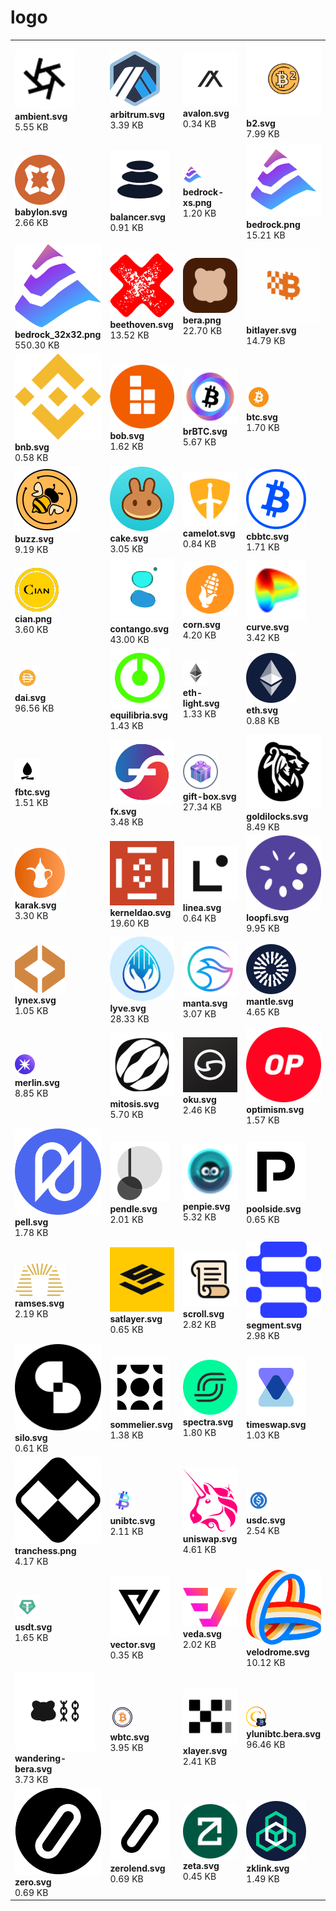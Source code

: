 # logo

|   |   |   |   |
| --- | --- | --- | --- |
| [<img src="https://raw.githubusercontent.com/Bedrock-Technology/bedrock-static/main/logo/ambient.svg" alt="ambient.svg" style="max-width: 180; max-height: 180;">](https://raw.githubusercontent.com/Bedrock-Technology/bedrock-static/main/logo/ambient.svg)<br>**ambient.svg**<br>5.55 KB | [<img src="https://raw.githubusercontent.com/Bedrock-Technology/bedrock-static/main/logo/arbitrum.svg" alt="arbitrum.svg" style="max-width: 180; max-height: 180;">](https://raw.githubusercontent.com/Bedrock-Technology/bedrock-static/main/logo/arbitrum.svg)<br>**arbitrum.svg**<br>3.39 KB | [<img src="https://raw.githubusercontent.com/Bedrock-Technology/bedrock-static/main/logo/avalon.svg" alt="avalon.svg" style="max-width: 180; max-height: 180;">](https://raw.githubusercontent.com/Bedrock-Technology/bedrock-static/main/logo/avalon.svg)<br>**avalon.svg**<br>0.34 KB | [<img src="https://raw.githubusercontent.com/Bedrock-Technology/bedrock-static/main/logo/b2.svg" alt="b2.svg" style="max-width: 180; max-height: 180;">](https://raw.githubusercontent.com/Bedrock-Technology/bedrock-static/main/logo/b2.svg)<br>**b2.svg**<br>7.99 KB |
| [<img src="https://raw.githubusercontent.com/Bedrock-Technology/bedrock-static/main/logo/babylon.svg" alt="babylon.svg" style="max-width: 180; max-height: 180;">](https://raw.githubusercontent.com/Bedrock-Technology/bedrock-static/main/logo/babylon.svg)<br>**babylon.svg**<br>2.66 KB | [<img src="https://raw.githubusercontent.com/Bedrock-Technology/bedrock-static/main/logo/balancer.svg" alt="balancer.svg" style="max-width: 180; max-height: 180;">](https://raw.githubusercontent.com/Bedrock-Technology/bedrock-static/main/logo/balancer.svg)<br>**balancer.svg**<br>0.91 KB | [<img src="https://raw.githubusercontent.com/Bedrock-Technology/bedrock-static/main/logo/bedrock-xs.png" alt="bedrock-xs.png" style="max-width: 180; max-height: 180;">](https://raw.githubusercontent.com/Bedrock-Technology/bedrock-static/main/logo/bedrock-xs.png)<br>**bedrock-xs.png**<br>1.20 KB | [<img src="https://raw.githubusercontent.com/Bedrock-Technology/bedrock-static/main/logo/bedrock.png" alt="bedrock.png" style="max-width: 180; max-height: 180;">](https://raw.githubusercontent.com/Bedrock-Technology/bedrock-static/main/logo/bedrock.png)<br>**bedrock.png**<br>15.21 KB |
| [<img src="https://raw.githubusercontent.com/Bedrock-Technology/bedrock-static/main/logo/bedrock_32x32.png" alt="bedrock_32x32.png" style="max-width: 180; max-height: 180;">](https://raw.githubusercontent.com/Bedrock-Technology/bedrock-static/main/logo/bedrock_32x32.png)<br>**bedrock_32x32.png**<br>550.30 KB | [<img src="https://raw.githubusercontent.com/Bedrock-Technology/bedrock-static/main/logo/beethoven.svg" alt="beethoven.svg" style="max-width: 180; max-height: 180;">](https://raw.githubusercontent.com/Bedrock-Technology/bedrock-static/main/logo/beethoven.svg)<br>**beethoven.svg**<br>13.52 KB | [<img src="https://raw.githubusercontent.com/Bedrock-Technology/bedrock-static/main/logo/bera.png" alt="bera.png" style="max-width: 180; max-height: 180;">](https://raw.githubusercontent.com/Bedrock-Technology/bedrock-static/main/logo/bera.png)<br>**bera.png**<br>22.70 KB | [<img src="https://raw.githubusercontent.com/Bedrock-Technology/bedrock-static/main/logo/bitlayer.svg" alt="bitlayer.svg" style="max-width: 180; max-height: 180;">](https://raw.githubusercontent.com/Bedrock-Technology/bedrock-static/main/logo/bitlayer.svg)<br>**bitlayer.svg**<br>14.79 KB |
| [<img src="https://raw.githubusercontent.com/Bedrock-Technology/bedrock-static/main/logo/bnb.svg" alt="bnb.svg" style="max-width: 180; max-height: 180;">](https://raw.githubusercontent.com/Bedrock-Technology/bedrock-static/main/logo/bnb.svg)<br>**bnb.svg**<br>0.58 KB | [<img src="https://raw.githubusercontent.com/Bedrock-Technology/bedrock-static/main/logo/bob.svg" alt="bob.svg" style="max-width: 180; max-height: 180;">](https://raw.githubusercontent.com/Bedrock-Technology/bedrock-static/main/logo/bob.svg)<br>**bob.svg**<br>1.62 KB | [<img src="https://raw.githubusercontent.com/Bedrock-Technology/bedrock-static/main/logo/brBTC.svg" alt="brBTC.svg" style="max-width: 180; max-height: 180;">](https://raw.githubusercontent.com/Bedrock-Technology/bedrock-static/main/logo/brBTC.svg)<br>**brBTC.svg**<br>5.67 KB | [<img src="https://raw.githubusercontent.com/Bedrock-Technology/bedrock-static/main/logo/btc.svg" alt="btc.svg" style="max-width: 180; max-height: 180;">](https://raw.githubusercontent.com/Bedrock-Technology/bedrock-static/main/logo/btc.svg)<br>**btc.svg**<br>1.70 KB |
| [<img src="https://raw.githubusercontent.com/Bedrock-Technology/bedrock-static/main/logo/buzz.svg" alt="buzz.svg" style="max-width: 180; max-height: 180;">](https://raw.githubusercontent.com/Bedrock-Technology/bedrock-static/main/logo/buzz.svg)<br>**buzz.svg**<br>9.19 KB | [<img src="https://raw.githubusercontent.com/Bedrock-Technology/bedrock-static/main/logo/cake.svg" alt="cake.svg" style="max-width: 180; max-height: 180;">](https://raw.githubusercontent.com/Bedrock-Technology/bedrock-static/main/logo/cake.svg)<br>**cake.svg**<br>3.05 KB | [<img src="https://raw.githubusercontent.com/Bedrock-Technology/bedrock-static/main/logo/camelot.svg" alt="camelot.svg" style="max-width: 180; max-height: 180;">](https://raw.githubusercontent.com/Bedrock-Technology/bedrock-static/main/logo/camelot.svg)<br>**camelot.svg**<br>0.84 KB | [<img src="https://raw.githubusercontent.com/Bedrock-Technology/bedrock-static/main/logo/cbbtc.svg" alt="cbbtc.svg" style="max-width: 180; max-height: 180;">](https://raw.githubusercontent.com/Bedrock-Technology/bedrock-static/main/logo/cbbtc.svg)<br>**cbbtc.svg**<br>1.71 KB |
| [<img src="https://raw.githubusercontent.com/Bedrock-Technology/bedrock-static/main/logo/cian.png" alt="cian.png" style="max-width: 180; max-height: 180;">](https://raw.githubusercontent.com/Bedrock-Technology/bedrock-static/main/logo/cian.png)<br>**cian.png**<br>3.60 KB | [<img src="https://raw.githubusercontent.com/Bedrock-Technology/bedrock-static/main/logo/contango.svg" alt="contango.svg" style="max-width: 180; max-height: 180;">](https://raw.githubusercontent.com/Bedrock-Technology/bedrock-static/main/logo/contango.svg)<br>**contango.svg**<br>43.00 KB | [<img src="https://raw.githubusercontent.com/Bedrock-Technology/bedrock-static/main/logo/corn.svg" alt="corn.svg" style="max-width: 180; max-height: 180;">](https://raw.githubusercontent.com/Bedrock-Technology/bedrock-static/main/logo/corn.svg)<br>**corn.svg**<br>4.20 KB | [<img src="https://raw.githubusercontent.com/Bedrock-Technology/bedrock-static/main/logo/curve.svg" alt="curve.svg" style="max-width: 180; max-height: 180;">](https://raw.githubusercontent.com/Bedrock-Technology/bedrock-static/main/logo/curve.svg)<br>**curve.svg**<br>3.42 KB |
| [<img src="https://raw.githubusercontent.com/Bedrock-Technology/bedrock-static/main/logo/dai.svg" alt="dai.svg" style="max-width: 180; max-height: 180;">](https://raw.githubusercontent.com/Bedrock-Technology/bedrock-static/main/logo/dai.svg)<br>**dai.svg**<br>96.56 KB | [<img src="https://raw.githubusercontent.com/Bedrock-Technology/bedrock-static/main/logo/equilibria.svg" alt="equilibria.svg" style="max-width: 180; max-height: 180;">](https://raw.githubusercontent.com/Bedrock-Technology/bedrock-static/main/logo/equilibria.svg)<br>**equilibria.svg**<br>1.43 KB | [<img src="https://raw.githubusercontent.com/Bedrock-Technology/bedrock-static/main/logo/eth-light.svg" alt="eth-light.svg" style="max-width: 180; max-height: 180;">](https://raw.githubusercontent.com/Bedrock-Technology/bedrock-static/main/logo/eth-light.svg)<br>**eth-light.svg**<br>1.33 KB | [<img src="https://raw.githubusercontent.com/Bedrock-Technology/bedrock-static/main/logo/eth.svg" alt="eth.svg" style="max-width: 180; max-height: 180;">](https://raw.githubusercontent.com/Bedrock-Technology/bedrock-static/main/logo/eth.svg)<br>**eth.svg**<br>0.88 KB |
| [<img src="https://raw.githubusercontent.com/Bedrock-Technology/bedrock-static/main/logo/fbtc.svg" alt="fbtc.svg" style="max-width: 180; max-height: 180;">](https://raw.githubusercontent.com/Bedrock-Technology/bedrock-static/main/logo/fbtc.svg)<br>**fbtc.svg**<br>1.51 KB | [<img src="https://raw.githubusercontent.com/Bedrock-Technology/bedrock-static/main/logo/fx.svg" alt="fx.svg" style="max-width: 180; max-height: 180;">](https://raw.githubusercontent.com/Bedrock-Technology/bedrock-static/main/logo/fx.svg)<br>**fx.svg**<br>3.48 KB | [<img src="https://raw.githubusercontent.com/Bedrock-Technology/bedrock-static/main/logo/gift-box.svg" alt="gift-box.svg" style="max-width: 180; max-height: 180;">](https://raw.githubusercontent.com/Bedrock-Technology/bedrock-static/main/logo/gift-box.svg)<br>**gift-box.svg**<br>27.34 KB | [<img src="https://raw.githubusercontent.com/Bedrock-Technology/bedrock-static/main/logo/goldilocks.svg" alt="goldilocks.svg" style="max-width: 180; max-height: 180;">](https://raw.githubusercontent.com/Bedrock-Technology/bedrock-static/main/logo/goldilocks.svg)<br>**goldilocks.svg**<br>8.49 KB |
| [<img src="https://raw.githubusercontent.com/Bedrock-Technology/bedrock-static/main/logo/karak.svg" alt="karak.svg" style="max-width: 180; max-height: 180;">](https://raw.githubusercontent.com/Bedrock-Technology/bedrock-static/main/logo/karak.svg)<br>**karak.svg**<br>3.30 KB | [<img src="https://raw.githubusercontent.com/Bedrock-Technology/bedrock-static/main/logo/kerneldao.svg" alt="kerneldao.svg" style="max-width: 180; max-height: 180;">](https://raw.githubusercontent.com/Bedrock-Technology/bedrock-static/main/logo/kerneldao.svg)<br>**kerneldao.svg**<br>19.60 KB | [<img src="https://raw.githubusercontent.com/Bedrock-Technology/bedrock-static/main/logo/linea.svg" alt="linea.svg" style="max-width: 180; max-height: 180;">](https://raw.githubusercontent.com/Bedrock-Technology/bedrock-static/main/logo/linea.svg)<br>**linea.svg**<br>0.64 KB | [<img src="https://raw.githubusercontent.com/Bedrock-Technology/bedrock-static/main/logo/loopfi.svg" alt="loopfi.svg" style="max-width: 180; max-height: 180;">](https://raw.githubusercontent.com/Bedrock-Technology/bedrock-static/main/logo/loopfi.svg)<br>**loopfi.svg**<br>9.95 KB |
| [<img src="https://raw.githubusercontent.com/Bedrock-Technology/bedrock-static/main/logo/lynex.svg" alt="lynex.svg" style="max-width: 180; max-height: 180;">](https://raw.githubusercontent.com/Bedrock-Technology/bedrock-static/main/logo/lynex.svg)<br>**lynex.svg**<br>1.05 KB | [<img src="https://raw.githubusercontent.com/Bedrock-Technology/bedrock-static/main/logo/lyve.svg" alt="lyve.svg" style="max-width: 180; max-height: 180;">](https://raw.githubusercontent.com/Bedrock-Technology/bedrock-static/main/logo/lyve.svg)<br>**lyve.svg**<br>28.33 KB | [<img src="https://raw.githubusercontent.com/Bedrock-Technology/bedrock-static/main/logo/manta.svg" alt="manta.svg" style="max-width: 180; max-height: 180;">](https://raw.githubusercontent.com/Bedrock-Technology/bedrock-static/main/logo/manta.svg)<br>**manta.svg**<br>3.07 KB | [<img src="https://raw.githubusercontent.com/Bedrock-Technology/bedrock-static/main/logo/mantle.svg" alt="mantle.svg" style="max-width: 180; max-height: 180;">](https://raw.githubusercontent.com/Bedrock-Technology/bedrock-static/main/logo/mantle.svg)<br>**mantle.svg**<br>4.65 KB |
| [<img src="https://raw.githubusercontent.com/Bedrock-Technology/bedrock-static/main/logo/merlin.svg" alt="merlin.svg" style="max-width: 180; max-height: 180;">](https://raw.githubusercontent.com/Bedrock-Technology/bedrock-static/main/logo/merlin.svg)<br>**merlin.svg**<br>8.85 KB | [<img src="https://raw.githubusercontent.com/Bedrock-Technology/bedrock-static/main/logo/mitosis.svg" alt="mitosis.svg" style="max-width: 180; max-height: 180;">](https://raw.githubusercontent.com/Bedrock-Technology/bedrock-static/main/logo/mitosis.svg)<br>**mitosis.svg**<br>5.70 KB | [<img src="https://raw.githubusercontent.com/Bedrock-Technology/bedrock-static/main/logo/oku.svg" alt="oku.svg" style="max-width: 180; max-height: 180;">](https://raw.githubusercontent.com/Bedrock-Technology/bedrock-static/main/logo/oku.svg)<br>**oku.svg**<br>2.46 KB | [<img src="https://raw.githubusercontent.com/Bedrock-Technology/bedrock-static/main/logo/optimism.svg" alt="optimism.svg" style="max-width: 180; max-height: 180;">](https://raw.githubusercontent.com/Bedrock-Technology/bedrock-static/main/logo/optimism.svg)<br>**optimism.svg**<br>1.57 KB |
| [<img src="https://raw.githubusercontent.com/Bedrock-Technology/bedrock-static/main/logo/pell.svg" alt="pell.svg" style="max-width: 180; max-height: 180;">](https://raw.githubusercontent.com/Bedrock-Technology/bedrock-static/main/logo/pell.svg)<br>**pell.svg**<br>1.78 KB | [<img src="https://raw.githubusercontent.com/Bedrock-Technology/bedrock-static/main/logo/pendle.svg" alt="pendle.svg" style="max-width: 180; max-height: 180;">](https://raw.githubusercontent.com/Bedrock-Technology/bedrock-static/main/logo/pendle.svg)<br>**pendle.svg**<br>2.01 KB | [<img src="https://raw.githubusercontent.com/Bedrock-Technology/bedrock-static/main/logo/penpie.svg" alt="penpie.svg" style="max-width: 180; max-height: 180;">](https://raw.githubusercontent.com/Bedrock-Technology/bedrock-static/main/logo/penpie.svg)<br>**penpie.svg**<br>5.32 KB | [<img src="https://raw.githubusercontent.com/Bedrock-Technology/bedrock-static/main/logo/poolside.svg" alt="poolside.svg" style="max-width: 180; max-height: 180;">](https://raw.githubusercontent.com/Bedrock-Technology/bedrock-static/main/logo/poolside.svg)<br>**poolside.svg**<br>0.65 KB |
| [<img src="https://raw.githubusercontent.com/Bedrock-Technology/bedrock-static/main/logo/ramses.svg" alt="ramses.svg" style="max-width: 180; max-height: 180;">](https://raw.githubusercontent.com/Bedrock-Technology/bedrock-static/main/logo/ramses.svg)<br>**ramses.svg**<br>2.19 KB | [<img src="https://raw.githubusercontent.com/Bedrock-Technology/bedrock-static/main/logo/satlayer.svg" alt="satlayer.svg" style="max-width: 180; max-height: 180;">](https://raw.githubusercontent.com/Bedrock-Technology/bedrock-static/main/logo/satlayer.svg)<br>**satlayer.svg**<br>0.65 KB | [<img src="https://raw.githubusercontent.com/Bedrock-Technology/bedrock-static/main/logo/scroll.svg" alt="scroll.svg" style="max-width: 180; max-height: 180;">](https://raw.githubusercontent.com/Bedrock-Technology/bedrock-static/main/logo/scroll.svg)<br>**scroll.svg**<br>2.82 KB | [<img src="https://raw.githubusercontent.com/Bedrock-Technology/bedrock-static/main/logo/segment.svg" alt="segment.svg" style="max-width: 180; max-height: 180;">](https://raw.githubusercontent.com/Bedrock-Technology/bedrock-static/main/logo/segment.svg)<br>**segment.svg**<br>2.98 KB |
| [<img src="https://raw.githubusercontent.com/Bedrock-Technology/bedrock-static/main/logo/silo.svg" alt="silo.svg" style="max-width: 180; max-height: 180;">](https://raw.githubusercontent.com/Bedrock-Technology/bedrock-static/main/logo/silo.svg)<br>**silo.svg**<br>0.61 KB | [<img src="https://raw.githubusercontent.com/Bedrock-Technology/bedrock-static/main/logo/sommelier.svg" alt="sommelier.svg" style="max-width: 180; max-height: 180;">](https://raw.githubusercontent.com/Bedrock-Technology/bedrock-static/main/logo/sommelier.svg)<br>**sommelier.svg**<br>1.38 KB | [<img src="https://raw.githubusercontent.com/Bedrock-Technology/bedrock-static/main/logo/spectra.svg" alt="spectra.svg" style="max-width: 180; max-height: 180;">](https://raw.githubusercontent.com/Bedrock-Technology/bedrock-static/main/logo/spectra.svg)<br>**spectra.svg**<br>1.80 KB | [<img src="https://raw.githubusercontent.com/Bedrock-Technology/bedrock-static/main/logo/timeswap.svg" alt="timeswap.svg" style="max-width: 180; max-height: 180;">](https://raw.githubusercontent.com/Bedrock-Technology/bedrock-static/main/logo/timeswap.svg)<br>**timeswap.svg**<br>1.03 KB |
| [<img src="https://raw.githubusercontent.com/Bedrock-Technology/bedrock-static/main/logo/tranchess.png" alt="tranchess.png" style="max-width: 180; max-height: 180;">](https://raw.githubusercontent.com/Bedrock-Technology/bedrock-static/main/logo/tranchess.png)<br>**tranchess.png**<br>4.17 KB | [<img src="https://raw.githubusercontent.com/Bedrock-Technology/bedrock-static/main/logo/unibtc.svg" alt="unibtc.svg" style="max-width: 180; max-height: 180;">](https://raw.githubusercontent.com/Bedrock-Technology/bedrock-static/main/logo/unibtc.svg)<br>**unibtc.svg**<br>2.11 KB | [<img src="https://raw.githubusercontent.com/Bedrock-Technology/bedrock-static/main/logo/uniswap.svg" alt="uniswap.svg" style="max-width: 180; max-height: 180;">](https://raw.githubusercontent.com/Bedrock-Technology/bedrock-static/main/logo/uniswap.svg)<br>**uniswap.svg**<br>4.61 KB | [<img src="https://raw.githubusercontent.com/Bedrock-Technology/bedrock-static/main/logo/usdc.svg" alt="usdc.svg" style="max-width: 180; max-height: 180;">](https://raw.githubusercontent.com/Bedrock-Technology/bedrock-static/main/logo/usdc.svg)<br>**usdc.svg**<br>2.54 KB |
| [<img src="https://raw.githubusercontent.com/Bedrock-Technology/bedrock-static/main/logo/usdt.svg" alt="usdt.svg" style="max-width: 180; max-height: 180;">](https://raw.githubusercontent.com/Bedrock-Technology/bedrock-static/main/logo/usdt.svg)<br>**usdt.svg**<br>1.65 KB | [<img src="https://raw.githubusercontent.com/Bedrock-Technology/bedrock-static/main/logo/vector.svg" alt="vector.svg" style="max-width: 180; max-height: 180;">](https://raw.githubusercontent.com/Bedrock-Technology/bedrock-static/main/logo/vector.svg)<br>**vector.svg**<br>0.35 KB | [<img src="https://raw.githubusercontent.com/Bedrock-Technology/bedrock-static/main/logo/veda.svg" alt="veda.svg" style="max-width: 180; max-height: 180;">](https://raw.githubusercontent.com/Bedrock-Technology/bedrock-static/main/logo/veda.svg)<br>**veda.svg**<br>2.02 KB | [<img src="https://raw.githubusercontent.com/Bedrock-Technology/bedrock-static/main/logo/velodrome.svg" alt="velodrome.svg" style="max-width: 180; max-height: 180;">](https://raw.githubusercontent.com/Bedrock-Technology/bedrock-static/main/logo/velodrome.svg)<br>**velodrome.svg**<br>10.12 KB |
| [<img src="https://raw.githubusercontent.com/Bedrock-Technology/bedrock-static/main/logo/wandering-bera.svg" alt="wandering-bera.svg" style="max-width: 180; max-height: 180;">](https://raw.githubusercontent.com/Bedrock-Technology/bedrock-static/main/logo/wandering-bera.svg)<br>**wandering-bera.svg**<br>3.73 KB | [<img src="https://raw.githubusercontent.com/Bedrock-Technology/bedrock-static/main/logo/wbtc.svg" alt="wbtc.svg" style="max-width: 180; max-height: 180;">](https://raw.githubusercontent.com/Bedrock-Technology/bedrock-static/main/logo/wbtc.svg)<br>**wbtc.svg**<br>3.95 KB | [<img src="https://raw.githubusercontent.com/Bedrock-Technology/bedrock-static/main/logo/xlayer.svg" alt="xlayer.svg" style="max-width: 180; max-height: 180;">](https://raw.githubusercontent.com/Bedrock-Technology/bedrock-static/main/logo/xlayer.svg)<br>**xlayer.svg**<br>2.41 KB | [<img src="https://raw.githubusercontent.com/Bedrock-Technology/bedrock-static/main/logo/ylunibtc.bera.svg" alt="ylunibtc.bera.svg" style="max-width: 180; max-height: 180;">](https://raw.githubusercontent.com/Bedrock-Technology/bedrock-static/main/logo/ylunibtc.bera.svg)<br>**ylunibtc.bera.svg**<br>96.46 KB |
| [<img src="https://raw.githubusercontent.com/Bedrock-Technology/bedrock-static/main/logo/zero.svg" alt="zero.svg" style="max-width: 180; max-height: 180;">](https://raw.githubusercontent.com/Bedrock-Technology/bedrock-static/main/logo/zero.svg)<br>**zero.svg**<br>0.69 KB | [<img src="https://raw.githubusercontent.com/Bedrock-Technology/bedrock-static/main/logo/zerolend.svg" alt="zerolend.svg" style="max-width: 180; max-height: 180;">](https://raw.githubusercontent.com/Bedrock-Technology/bedrock-static/main/logo/zerolend.svg)<br>**zerolend.svg**<br>0.69 KB | [<img src="https://raw.githubusercontent.com/Bedrock-Technology/bedrock-static/main/logo/zeta.svg" alt="zeta.svg" style="max-width: 180; max-height: 180;">](https://raw.githubusercontent.com/Bedrock-Technology/bedrock-static/main/logo/zeta.svg)<br>**zeta.svg**<br>0.45 KB | [<img src="https://raw.githubusercontent.com/Bedrock-Technology/bedrock-static/main/logo/zklink.svg" alt="zklink.svg" style="max-width: 180; max-height: 180;">](https://raw.githubusercontent.com/Bedrock-Technology/bedrock-static/main/logo/zklink.svg)<br>**zklink.svg**<br>1.49 KB |

